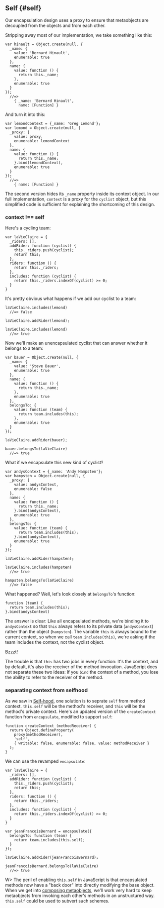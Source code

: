 ## Self {#self}

Our encapsulation design uses a proxy to ensure that metaobjects are decoupled from the objects and from each other.

Stripping away most of our implementation, we take something like this:

~~~~~~~~
var hinault = Object.create(null, {
  _name: {
    value: 'Bernard Hinault',
    enumerable: true
  },
  name: {
    value: function () {
      return this._name;
    },
    enumerable: true
  }
});
  //=>
    { _name: 'Bernard Hinault',
      name: [Function] }
~~~~~~~~

And turn it into this:

~~~~~~~~
var lemondContext = {_name: 'Greg Lemond'};
var lemond = Object.create(null, {
  _proxy: {
    value: proxy,
    enumerable: lemondContext
  },
  name: {
    value: function () {
      return this._name;
    }.bind(lemondContext),
    enumerable: true
  }
});
  //=>
    { name: [Function] }
~~~~~~~~

The second version hides its `_name` property inside its context object. In our full implementation, `context` is a proxy for the `cyclist` object, but this simplified code is sufficient for explaining the shortcoming of this design.

### context !== self

Here's a cycling team:

~~~~~~~~
var laVieClaire = {
  _riders: [],
  addRider: function (cyclist) {
    this._riders.push(cyclist);
    return this;
  },
  riders: function () {
    return this._riders;
  },
  includes: function (cyclist) {
    return this._riders.indexOf(cyclist) >= 0;
  }
}
~~~~~~~~

It's pretty obvious what happens if we add our cyclist to a team:

~~~~~~~~
laVieClaire.includes(lemond)
  //=> false

laVieClaire.addRider(lemond);

laVieClaire.includes(lemond)
  //=> true
~~~~~~~~

Now we'll make an unencapsulated cyclist that can answer whether it belongs to a team:

~~~~~~~~
var bauer = Object.create(null, {
  _name: {
    value: 'Steve Bauer',
    enumerable: true
  },
  name: {
    value: function () {
      return this._name;
    },
    enumerable: true
  },
  belongsTo: {
    value: function (team) {
      return team.includes(this);
    },
    enumerable: true
  }
});

laVieClaire.addRider(bauer);

bauer.belongsTo(laVieClaire)
  //=> true
~~~~~~~~

What if we encapsulate this new kind of cyclist?

~~~~~~~~
var andysContext = {_name: 'Andy Hampsten'};
var hampsten = Object.create(null, {
  _proxy: {
    value: andysContext,
    enumerable: false
  },
  name: {
    value: function () {
      return this._name;
    }.bind(andysContext),
    enumerable: true
  },
  belongsTo: {
    value: function (team) {
      return team.includes(this);
    }.bind(andysContext),
    enumerable: true
  }
});

laVieClaire.addRider(hampsten);

laVieClaire.includes(hampsten)
  //=> true

hampsten.belongsTo(laVieClaire)
  //=> false
~~~~~~~~

What happened? Well, let's look closely at `belongsTo`'s function:

~~~~~~~~
function (team) {
  return team.includes(this);
}.bind(andysContext)
~~~~~~~~

The answer is clear: Like all encapsulated methods, we're binding it to `andysContext` so that `this` always refers to its private data (`andysContext`) rather than the object (`hampsten`). The variable `this` is always bound to the current context, so when we call `team.includes(this)`, we're asking if the team includes the context, not the cyclist object.

Bzzzt!

The trouble is that `this` has two jobs in every function: It's the context, and by default, it's also the receiver of the method invocation. JavaScript does not separate these two ideas: If you `bind` the context of a method, you lose the ability to refer to the receiver of the method.

### separating context from selfhood

As we saw in [Self-hood](#self-1), one solution is to seprate `self` from method context. `this.self` will be the method's receiver, and `this` will be the method's private context. Here's an updated version of the `createContext` function from `encapsulate`, modified to support `self`:

~~~~~~~~
function createContext (methodReceiver) {
  return Object.defineProperty(
    proxy(methodReceiver),
    'self',
    { writable: false, enumerable: false, value: methodReceiver }
  );
}
~~~~~~~~

We can use the revamped `encapsulate`:

~~~~~~~~
var laVieClaire = {
  _riders: [],
  addRider: function (cyclist) {
    this._riders.push(cyclist);
    return this;
  },
  riders: function () {
    return this._riders;
  },
  includes: function (cyclist) {
    return this._riders.indexOf(cyclist) >= 0;
  }
}

var jeanFrancoisBernard = encapsulate({
  belongsTo: function (team) {
    return team.includes(this.self);
  }
});

laVieClaire.addRider(jeanFrancoisBernard);

jeanFrancoisBernard.belongsTo(laVieClaire)
  //=> true
~~~~~~~~

W> The peril of enabling `this.self` in JavaScript is that encapsulated methods now have a "back door" into directly modifying the base object. When we get into [composing metaobjects](#composing-metaobjects), we'll work very hard to keep metaobjects from invoking each other's methods in an unstructured way. `this.self` could be used to subvert such schemes.